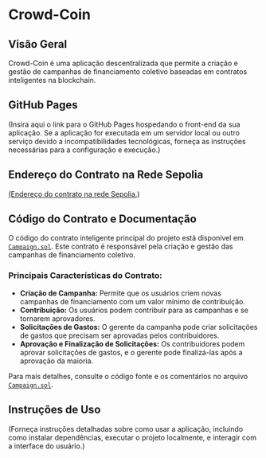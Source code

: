 # Crowd-Coin

## Visão Geral
Crowd-Coin é uma aplicação descentralizada que permite a criação e gestão de campanhas de financiamento coletivo baseadas em contratos inteligentes na blockchain.

## GitHub Pages
(Insira aqui o link para o GitHub Pages hospedando o front-end da sua aplicação. Se a aplicação for executada em um servidor local ou outro serviço devido a incompatibilidades tecnológicas, forneça as instruções necessárias para a configuração e execução.)

## Endereço do Contrato na Rede Sepolia
[(Endereço do contrato na rede Sepolia.)
](https://etherscan.io/address/0x8495D25A2b1d5120C206b3EC5257CF6833aA2361)
## Código do Contrato e Documentação
O código do contrato inteligente principal do projeto está disponível em [`Campaign.sol`](https://github.com/joaquimchianca/crowd-coin/blob/main/ethereum/contracts/Campaign.sol). Este contrato é responsável pela criação e gestão das campanhas de financiamento coletivo.

### Principais Características do Contrato:
- **Criação de Campanha:** Permite que os usuários criem novas campanhas de financiamento com um valor mínimo de contribuição.
- **Contribuição:** Os usuários podem contribuir para as campanhas e se tornarem aprovadores.
- **Solicitações de Gastos:** O gerente da campanha pode criar solicitações de gastos que precisam ser aprovadas pelos contribuidores.
- **Aprovação e Finalização de Solicitações:** Os contribuidores podem aprovar solicitações de gastos, e o gerente pode finalizá-las após a aprovação da maioria.

Para mais detalhes, consulte o código fonte e os comentários no arquivo [`Campaign.sol`](https://github.com/joaquimchianca/crowd-coin/blob/main/ethereum/contracts/Campaign.sol).

## Instruções de Uso
(Forneça instruções detalhadas sobre como usar a aplicação, incluindo como instalar dependências, executar o projeto localmente, e interagir com a interface do usuário.)
